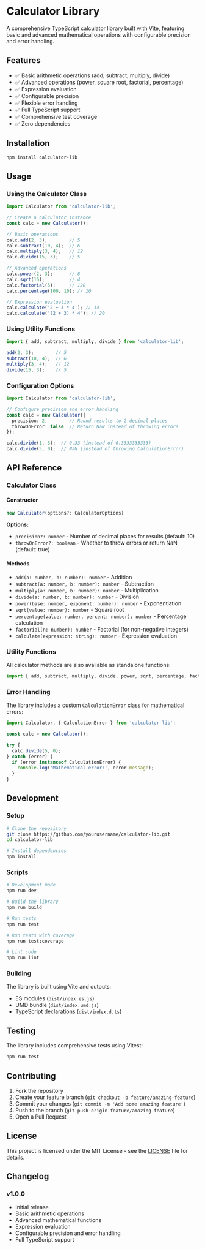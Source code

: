 # Calculator Library

A comprehensive TypeScript calculator library built with Vite, featuring basic and advanced mathematical operations with configurable precision and error handling.

## Features

- ✅ Basic arithmetic operations (add, subtract, multiply, divide)
- ✅ Advanced operations (power, square root, factorial, percentage)
- ✅ Expression evaluation
- ✅ Configurable precision
- ✅ Flexible error handling
- ✅ Full TypeScript support
- ✅ Comprehensive test coverage
- ✅ Zero dependencies

## Installation

```bash
npm install calculator-lib
```

## Usage

### Using the Calculator Class

```typescript
import Calculator from 'calculator-lib';

// Create a calculator instance
const calc = new Calculator();

// Basic operations
calc.add(2, 3);        // 5
calc.subtract(10, 4);  // 6
calc.multiply(3, 4);   // 12
calc.divide(15, 3);    // 5

// Advanced operations
calc.power(2, 3);      // 8
calc.sqrt(16);         // 4
calc.factorial(5);     // 120
calc.percentage(100, 10); // 10

// Expression evaluation
calc.calculate('2 + 3 * 4'); // 14
calc.calculate('(2 + 3) * 4'); // 20
```

### Using Utility Functions

```typescript
import { add, subtract, multiply, divide } from 'calculator-lib';

add(2, 3);        // 5
subtract(10, 4);  // 6
multiply(3, 4);   // 12
divide(15, 3);    // 5
```

### Configuration Options

```typescript
import Calculator from 'calculator-lib';

// Configure precision and error handling
const calc = new Calculator({
  precision: 2,        // Round results to 2 decimal places
  throwOnError: false  // Return NaN instead of throwing errors
});

calc.divide(1, 3);  // 0.33 (instead of 0.3333333333)
calc.divide(5, 0);  // NaN (instead of throwing CalculationError)
```

## API Reference

### Calculator Class

#### Constructor

```typescript
new Calculator(options?: CalculatorOptions)
```

**Options:**
- `precision?: number` - Number of decimal places for results (default: 10)
- `throwOnError?: boolean` - Whether to throw errors or return NaN (default: true)

#### Methods

- `add(a: number, b: number): number` - Addition
- `subtract(a: number, b: number): number` - Subtraction
- `multiply(a: number, b: number): number` - Multiplication
- `divide(a: number, b: number): number` - Division
- `power(base: number, exponent: number): number` - Exponentiation
- `sqrt(value: number): number` - Square root
- `percentage(value: number, percent: number): number` - Percentage calculation
- `factorial(n: number): number` - Factorial (for non-negative integers)
- `calculate(expression: string): number` - Expression evaluation

### Utility Functions

All calculator methods are also available as standalone functions:

```typescript
import { add, subtract, multiply, divide, power, sqrt, percentage, factorial } from 'calculator-lib';
```

### Error Handling

The library includes a custom `CalculationError` class for mathematical errors:

```typescript
import Calculator, { CalculationError } from 'calculator-lib';

const calc = new Calculator();

try {
  calc.divide(5, 0);
} catch (error) {
  if (error instanceof CalculationError) {
    console.log('Mathematical error:', error.message);
  }
}
```

## Development

### Setup

```bash
# Clone the repository
git clone https://github.com/yourusername/calculator-lib.git
cd calculator-lib

# Install dependencies
npm install
```

### Scripts

```bash
# Development mode
npm run dev

# Build the library
npm run build

# Run tests
npm run test

# Run tests with coverage
npm run test:coverage

# Lint code
npm run lint
```

### Building

The library is built using Vite and outputs:
- ES modules (`dist/index.es.js`)
- UMD bundle (`dist/index.umd.js`)
- TypeScript declarations (`dist/index.d.ts`)

## Testing

The library includes comprehensive tests using Vitest:

```bash
npm run test
```

## Contributing

1. Fork the repository
2. Create your feature branch (`git checkout -b feature/amazing-feature`)
3. Commit your changes (`git commit -m 'Add some amazing feature'`)
4. Push to the branch (`git push origin feature/amazing-feature`)
5. Open a Pull Request

## License

This project is licensed under the MIT License - see the [LICENSE](LICENSE) file for details.

## Changelog

### v1.0.0
- Initial release
- Basic arithmetic operations
- Advanced mathematical functions
- Expression evaluation
- Configurable precision and error handling
- Full TypeScript support
